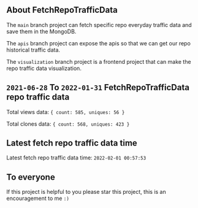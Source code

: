 ## About FetchRepoTrafficData

The `main` branch project can fetch specific repo everyday traffic data and save them in the MongoDB.

The `apis` branch project can expose the apis so that we can get our repo historical traffic data.

The `visualization` branch project is a frontend project that can make the repo traffic data visualization.

## `2021-06-28` To `2022-01-31` FetchRepoTrafficData repo traffic data

Total views data: `{ count: 585, uniques: 56 }`

Total clones data: `{ count: 568, uniques: 423 }`

## Latest fetch repo traffic data time

Latest fetch repo traffic data time: `2022-02-01 00:57:53`

## To everyone

If this project is helpful to you please star this project, this is an encouragement to me `:)`



